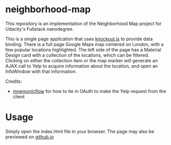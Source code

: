# neighborhood-map
This repository is an implementation of the Neighborhood Map project for Udacity's Fullstack nanodegree.

This is a single page application that uses [knockout.js](www.knockoutjs.com) to provide data binding. There is a full page Google Maps map centered on London, with a few popular locations highlighted. The left side of the page has a Material Design card with a collection of the locations, which can be filtered. Clicking on either the collection item or the map marker will generate an AJAX call to Yelp to acquire information about the location, and open an InfoWindow with that information.

Credits:
* [mnemonicflow](https://gist.github.com/mnemonicflow/1b90ef0d294c692d24458b8378054c81) for how to tie in OAuth to make the Yelp request from the client

# Usage
Simply open the index.html file in your browser. The page may also be previewed on [github.io](https://kimobu.github.io/neighborhood-map/)
